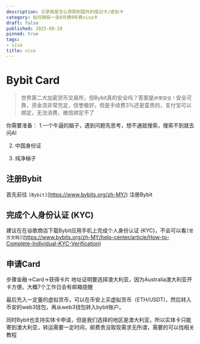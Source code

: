 ```yaml
---
description: 记录我是怎么获取到国外的借记卡/虚拟卡
category: 如何拥有一张0月费0年费visa卡
draft: false
published: 2025-08-20
pinned: true
tags:
- visa
title: visa
---
```


# Bybit Card
> 世界第二大加密货币交易所，但Bybit真的安全吗？答案是`非常安全！`安全可靠，资金流非常充足，信誉极好，但是手续费3%还是蛮贵的，支付宝可以绑定，无法消费，微信绑定不了

你需要准备：
1.一个牛逼的脑子，遇到问题先思考，想不通就搜索，搜索不到就去问AI

2. 中国身份证

3. 纯净梯子

## 注册Bybit
首先前往 `[Bybit]`(https://www.bybits.org/zh-MY/) 注册Bybit

## 完成个人身份认证 (KYC)
建议在在谷歌商店下载Bybit应用手机上完成个人身份认证 (KYC)，不会可以看`[官方文档]`(https://www.bybits.org/zh-MY/help-center/article/How-to-Complete-Individual-KYC-Verification)

## 申请Card
步骤金融→Card→获得卡片
地址证明要选择澳大利亚，因为Australia澳大利亚开卡方便。大概7个工作日会有邮箱提醒

最后充入一定量的虚拟货币，可以在币安上买虚拟货币（ETH/USDT)，然后转入币安的web3钱包，再从web3钱包转入bybit账户。

同时Bybit也支持实体卡申请，但是我们选择的地区是澳大利亚，所以实体卡只能寄到澳大利亚，转运需要一定时间，邮费贵没取现需求无所谓，需要的可以找相关教程